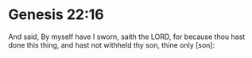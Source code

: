 # Genesis 22:16

And said, By myself have I sworn, saith the LORD, for because thou hast done this thing, and hast not withheld thy son, thine only [son]: